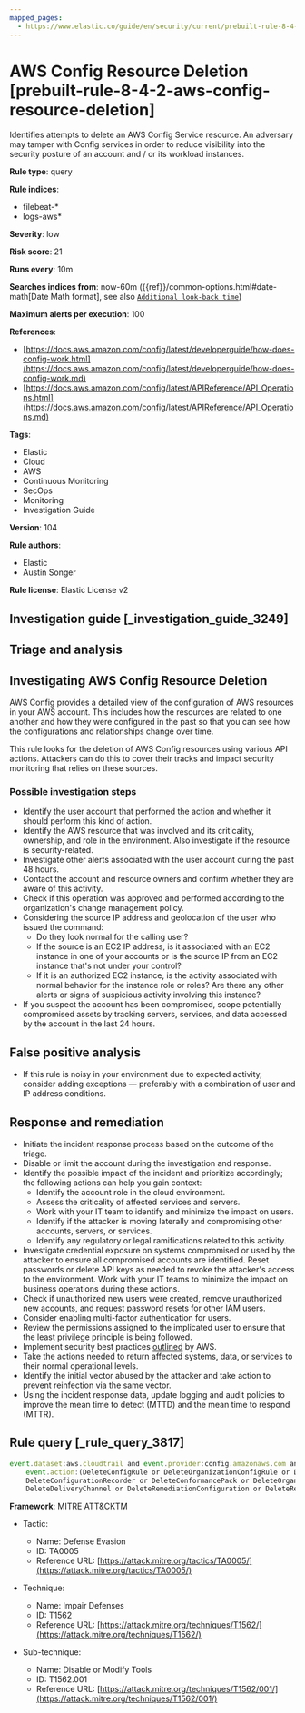 ```yaml
---
mapped_pages:
  - https://www.elastic.co/guide/en/security/current/prebuilt-rule-8-4-2-aws-config-resource-deletion.html
---
```


# AWS Config Resource Deletion [prebuilt-rule-8-4-2-aws-config-resource-deletion]

Identifies attempts to delete an AWS Config Service resource. An adversary may tamper with Config services in order to reduce visibility into the security posture of an account and / or its workload instances.

**Rule type**: query

**Rule indices**:

* filebeat-*
* logs-aws*

**Severity**: low

**Risk score**: 21

**Runs every**: 10m

**Searches indices from**: now-60m ({{ref}}/common-options.html#date-math[Date Math format], see also [`Additional look-back time`](docs-content://solutions/security/detect-and-alert/create-detection-rule.md#rule-schedule))

**Maximum alerts per execution**: 100

**References**:

* [https://docs.aws.amazon.com/config/latest/developerguide/how-does-config-work.html](https://docs.aws.amazon.com/config/latest/developerguide/how-does-config-work.md)
* [https://docs.aws.amazon.com/config/latest/APIReference/API_Operations.html](https://docs.aws.amazon.com/config/latest/APIReference/API_Operations.md)

**Tags**:

* Elastic
* Cloud
* AWS
* Continuous Monitoring
* SecOps
* Monitoring
* Investigation Guide

**Version**: 104

**Rule authors**:

* Elastic
* Austin Songer

**Rule license**: Elastic License v2

## Investigation guide [_investigation_guide_3249]

## Triage and analysis

## Investigating AWS Config Resource Deletion

AWS Config provides a detailed view of the configuration of AWS resources in your AWS account. This includes how the resources are related to one another and how they were configured in the past so that you can see how the configurations and relationships change over time.

This rule looks for the deletion of AWS Config resources using various API actions. Attackers can do this to cover their tracks and impact security monitoring that relies on these sources.

### Possible investigation steps

- Identify the user account that performed the action and whether it should perform this kind of action.
- Identify the AWS resource that was involved and its criticality, ownership, and role in the environment. Also investigate if the resource is security-related.
- Investigate other alerts associated with the user account during the past 48 hours.
- Contact the account and resource owners and confirm whether they are aware of this activity.
- Check if this operation was approved and performed according to the organization's change management policy.
- Considering the source IP address and geolocation of the user who issued the command:
    - Do they look normal for the calling user?
    - If the source is an EC2 IP address, is it associated with an EC2 instance in one of your accounts or is the source IP from an EC2 instance that's not under your control?
    - If it is an authorized EC2 instance, is the activity associated with normal behavior for the instance role or roles? Are there any other alerts or signs of suspicious activity involving this instance?
- If you suspect the account has been compromised, scope potentially compromised assets by tracking servers, services, and data accessed by the account in the last 24 hours.

## False positive analysis

- If this rule is noisy in your environment due to expected activity, consider adding exceptions — preferably with a combination of user and IP address conditions.

## Response and remediation

- Initiate the incident response process based on the outcome of the triage.
- Disable or limit the account during the investigation and response.
- Identify the possible impact of the incident and prioritize accordingly; the following actions can help you gain context:
    - Identify the account role in the cloud environment.
    - Assess the criticality of affected services and servers.
    - Work with your IT team to identify and minimize the impact on users.
    - Identify if the attacker is moving laterally and compromising other accounts, servers, or services.
    - Identify any regulatory or legal ramifications related to this activity.
- Investigate credential exposure on systems compromised or used by the attacker to ensure all compromised accounts are identified. Reset passwords or delete API keys as needed to revoke the attacker's access to the environment. Work with your IT teams to minimize the impact on business operations during these actions.
- Check if unauthorized new users were created, remove unauthorized new accounts, and request password resets for other IAM users.
- Consider enabling multi-factor authentication for users.
- Review the permissions assigned to the implicated user to ensure that the least privilege principle is being followed.
- Implement security best practices [outlined](https://aws.amazon.com/premiumsupport/knowledge-center/security-best-practices/) by AWS.
- Take the actions needed to return affected systems, data, or services to their normal operational levels.
- Identify the initial vector abused by the attacker and take action to prevent reinfection via the same vector.
- Using the incident response data, update logging and audit policies to improve the mean time to detect (MTTD) and the mean time to respond (MTTR).

## Rule query [_rule_query_3817]

```js
event.dataset:aws.cloudtrail and event.provider:config.amazonaws.com and
    event.action:(DeleteConfigRule or DeleteOrganizationConfigRule or DeleteConfigurationAggregator or
    DeleteConfigurationRecorder or DeleteConformancePack or DeleteOrganizationConformancePack or
    DeleteDeliveryChannel or DeleteRemediationConfiguration or DeleteRetentionConfiguration)
```

**Framework**: MITRE ATT&CKTM

* Tactic:

    * Name: Defense Evasion
    * ID: TA0005
    * Reference URL: [https://attack.mitre.org/tactics/TA0005/](https://attack.mitre.org/tactics/TA0005/)

* Technique:

    * Name: Impair Defenses
    * ID: T1562
    * Reference URL: [https://attack.mitre.org/techniques/T1562/](https://attack.mitre.org/techniques/T1562/)

* Sub-technique:

    * Name: Disable or Modify Tools
    * ID: T1562.001
    * Reference URL: [https://attack.mitre.org/techniques/T1562/001/](https://attack.mitre.org/techniques/T1562/001/)



